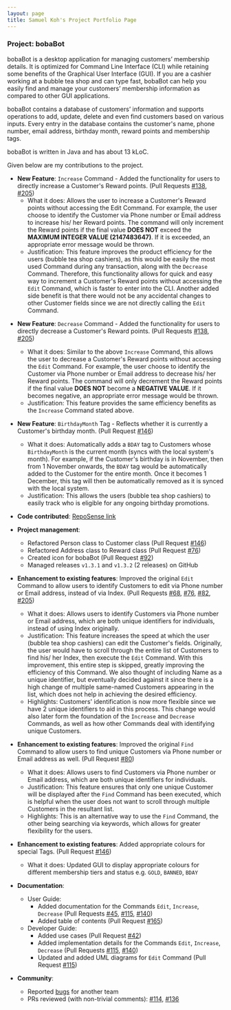 ```yaml
---
layout: page
title: Samuel Koh's Project Portfolio Page
---
```


### Project: bobaBot

bobaBot is a desktop application for managing customers’ membership details. It is optimized for Command Line Interface (CLI) while retaining some benefits of the Graphical User Interface (GUI). If you are a cashier working at a bubble tea shop and can type fast, bobaBot can help you easily find and manage your customers’ membership information as compared to other GUI applications.

bobaBot contains a database of customers’ information and supports operations to add, update, delete and even find customers based on various inputs. Every entry in the database contains the customer's name, phone number, email address, birthday month, reward points and membership tags.

bobaBot is written in Java and has about 13 kLoC.

Given below are my contributions to the project.

* **New Feature**: `Increase` Command - Added the functionality for users to directly increase a Customer's Reward points.
  (Pull Requests [#138](https://github.com/AY2223S1-CS2103T-W09-1/tp/pull/138), [#205](https://github.com/AY2223S1-CS2103T-W09-1/tp/pull/205))
    * What it does: Allows the user to increase a Customer's Reward points without accessing the Edit Command. For example, the user choose to identify the Customer via Phone number
      or Email address to increase his/ her Reward points. The command will only increment the Reward points if the final value **DOES NOT** exceed the **MAXIMUM INTEGER VALUE (2147483647)**. If it is exceeded,
      an appropriate error message would be thrown.
    * Justification: This feature improves the product efficiency for the users (bubble tea shop cashiers), as this would be easily the most used Command during any transaction, along with the `Decrease` Command.
      Therefore, this functionality allows for quick and easy way to increment a Customer's Reward points without accessing the `Edit` Command, which is faster to enter into the CLI. Another added side benefit is that
      there would not be any accidental changes to other Customer fields since we are not directly calling the `Edit` Command.

<div style="page-break-after: always;"></div>

* **New Feature**: `Decrease` Command - Added the functionality for users to directly decrease a Customer's Reward points.
  (Pull Requests [#138](https://github.com/AY2223S1-CS2103T-W09-1/tp/pull/138), [#205](https://github.com/AY2223S1-CS2103T-W09-1/tp/pull/205))
    * What it does: Similar to the above `Increase` Command, this allows the user to decrease a Customer's Reward points without accessing the `Edit` Command. For example, the user choose to identify the Customer via Phone number
      or Email address to decrease his/ her Reward points. The command will only decrement the Reward points if the final value **DOES NOT** become a **NEGATIVE VALUE**. If it becomes negative,
      an appropriate error message would be thrown.
    * Justification: This feature provides the same efficiency benefits as the `Increase` Command stated above.


* **New Feature**: `BirthdayMonth` Tag - Reflects whether it is currently a Customer's birthday month.
  (Pull Request [#146](https://github.com/AY2223S1-CS2103T-W09-1/tp/pull/146))
    * What it does: Automatically adds a `BDAY` tag to Customers whose `BirthdayMonth` is the current month (syncs with the local system's month). For example, if the Customer's birthday is in November, then
      from 1 November onwards, the `BDAY` tag would be automatically added to the Customer for the entire month. Once it becomes 1 December, this tag will then be automatically removed as it is synced with
      the local system.
    * Justification: This allows the users (bubble tea shop cashiers) to easily track who is eligible for any ongoing birthday promotions.


* **Code contributed**: [RepoSense link](https://nus-cs2103-ay2223s1.github.io/tp-dashboard/?search=w09&sort=groupTitle&sortWithin=title&timeframe=commit&mergegroup=&groupSelect=groupByRepos&breakdown=true&checkedFileTypes=docs~functional-code~test-code~other&since=2022-09-16&tabOpen=true&tabType=authorship&zFR=false&tabAuthor=Samsation&tabRepo=AY2223S1-CS2103T-W09-1%2Ftp%5Bmaster%5D&authorshipIsMergeGroup=false&authorshipFileTypes=docs~functional-code~test-code~other&authorshipIsBinaryFileTypeChecked=false&authorshipIsIgnoredFilesChecked=false)


* **Project management**:
  * Refactored Person class to Customer class (Pull Request [#146](https://github.com/AY2223S1-CS2103T-W09-1/tp/pull/146))
  * Refactored Address class to Reward class (Pull Request [#76](https://github.com/AY2223S1-CS2103T-W09-1/tp/pull/76))
  * Created icon for bobaBot (Pull Request [#92](https://github.com/AY2223S1-CS2103T-W09-1/tp/pull/92))
  * Managed releases `v1.3.1` and `v1.3.2` (2 releases) on GitHub

<div style="page-break-after: always;"></div>

* **Enhancement to existing features**: Improved the original `Edit` Command to allow users to identify Customers to edit via Phone number or Email address, instead of via Index.
  (Pull Requests [#68](https://github.com/AY2223S1-CS2103T-W09-1/tp/pull/68), [#76](https://github.com/AY2223S1-CS2103T-W09-1/tp/pull/76), [#82](https://github.com/AY2223S1-CS2103T-W09-1/tp/pull/82), [#205](https://github.com/AY2223S1-CS2103T-W09-1/tp/pull/205))
  * What it does: Allows users to identify Customers via Phone number or Email address, which are both unique identifiers for individuals, instead of using Index originally.
  * Justification: This feature increases the speed at which the user (bubble tea shop cashiers) can edit the Customer's fields. Originally, the user would have to scroll through the 
  entire list of Customers to find his/ her Index, then execute the `Edit` Command. With this improvement, this entire step is skipped, greatly improving the efficiency of this Command.
  We also thought of including Name as a unique identifier, but eventually decided against it since there is a high change of multiple same-named Customers appearing in the list, which does
  not help in achieving the desired efficiency.
  * Highlights: Customers' identification is now more flexible since we have 2 unique identifiers to aid in this process. This change would also later form the foundation of the `Increase` and
  `Decrease` Commands, as well as how other Commands deal with identifying unique Customers.


* **Enhancement to existing features**: Improved the original `Find` Command to allow users to find unique Customers via Phone number or Email address as well.
  (Pull Request [#80](https://github.com/AY2223S1-CS2103T-W09-1/tp/pull/80))
    * What it does: Allows users to find Customers via Phone number or Email address, which are both unique identifiers for individuals.
    * Justification: This feature ensures that only one unique Customer will be displayed after the `Find` Command has been executed, which is helpful when the user does not want to scroll
    through multiple Customers in the resultant list. 
    * Highlights: This is an alternative way to use the `Find` Command, the other being searching via keywords, which allows for greater flexibility for the users.


* **Enhancement to existing features**: Added appropriate colours for special Tags.
  (Pull Request [#146](https://github.com/AY2223S1-CS2103T-W09-1/tp/pull/146))
    * What it does: Updated GUI to display appropriate colours for different membership tiers and status e.g. `GOLD`, `BANNED`, `BDAY`


* **Documentation**:
  * User Guide:
    * Added documentation for the Commands `Edit`, `Increase`, `Decrease`
      (Pull Requests [#45](https://github.com/AY2223S1-CS2103T-W09-1/tp/pull/45), [#115](https://github.com/AY2223S1-CS2103T-W09-1/tp/pull/115), [#140](https://github.com/AY2223S1-CS2103T-W09-1/tp/pull/140))
    * Added table of contents
      (Pull Request [#165](https://github.com/AY2223S1-CS2103T-W09-1/tp/pull/165))
  * Developer Guide:
    * Added use cases
      (Pull Request [#42](https://github.com/AY2223S1-CS2103T-W09-1/tp/pull/42))
    * Added implementation details for the Commands `Edit`, `Increase`, `Decrease`
      (Pull Requests [#115](https://github.com/AY2223S1-CS2103T-W09-1/tp/pull/115), [#140](https://github.com/AY2223S1-CS2103T-W09-1/tp/pull/140/files))
    * Updated and added UML diagrams for `Edit` Command
      (Pull Request [#115](https://github.com/AY2223S1-CS2103T-W09-1/tp/pull/115))

* **Community**:
  * Reported [bugs](https://github.com/Samsation/ped/issues) for another team
  * PRs reviewed (with non-trivial comments): [#114](https://github.com/AY2223S1-CS2103T-W09-1/tp/pull/114), [#136](https://github.com/AY2223S1-CS2103T-W09-1/tp/pull/136)
  
